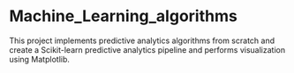 # Machine_Learning_algorithms

This project implements predictive analytics algorithms from scratch and create a Scikit-learn predictive analytics pipeline and performs visualization using Matplotlib.
